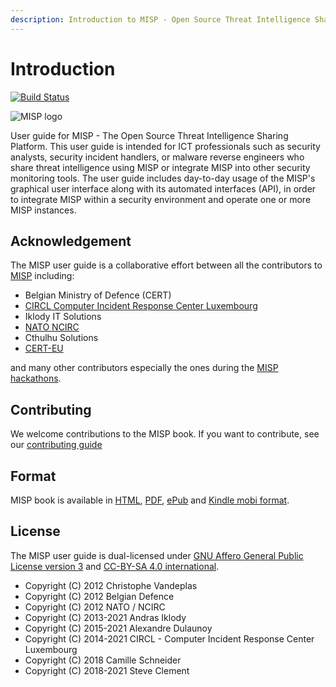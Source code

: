 ```yaml
---
description: Introduction to MISP - Open Source Threat Intelligence Sharing Platform
---
```


# Introduction

[![Build Status](https://travis-ci.org/MISP/misp-book.svg?branch=master)](https://travis-ci.org/MISP/misp-book)

![MISP logo](https://raw.githubusercontent.com/MISP/MISP/2.4/INSTALL/logos/misp-logo.png)

User guide for MISP - The Open Source Threat Intelligence Sharing Platform. This user guide is intended for ICT professionals such as security analysts, security incident handlers, or malware reverse engineers who share threat intelligence using MISP or integrate MISP into other security monitoring tools. The user guide includes day-to-day usage of the MISP's graphical user interface along with its automated interfaces \(API\), in order to integrate MISP within a security environment and operate one or more MISP instances.

## Acknowledgement

The MISP user guide is a collaborative effort between all the contributors to [MISP](https://www.github.com/MISP) including:

* Belgian Ministry of Defence \(CERT\)
* [CIRCL Computer Incident Response Center Luxembourg](https://www.circl.lu/)
* Iklody IT Solutions
* [NATO NCIRC](http://www.ncirc.nato.int/)
* Cthulhu Solutions
* [CERT-EU](https://cert.europa.eu)

and many other contributors especially the ones during the [MISP hackathons](https://github.com/MISP/MISP/wiki/Hackathon "MISP Hackathon Wiki").

## Contributing

We welcome contributions to the MISP book. If you want to contribute, see our [contributing guide](/CONTRIBUTING.md) 

<div class="pagebreak"></div>

## Format

MISP book is available in [HTML](https://www.circl.lu/doc/misp/), [PDF](https://www.circl.lu/doc/misp/book.pdf), [ePub](https://www.circl.lu/doc/misp/book.epub) and [Kindle mobi format](https://www.circl.lu/doc/misp/book.mobi).

## License

The MISP user guide is dual-licensed under [GNU Affero General Public License version 3](http://www.gnu.org/licenses/agpl-3.0.html) and [CC-BY-SA 4.0 international](https://creativecommons.org/licenses/by-sa/4.0/).

* Copyright \(C\) 2012 Christophe Vandeplas
* Copyright \(C\) 2012 Belgian Defence
* Copyright \(C\) 2012 NATO / NCIRC
* Copyright \(C\) 2013-2021 Andras Iklody
* Copyright \(C\) 2015-2021 Alexandre Dulaunoy
* Copyright \(C\) 2014-2021 CIRCL - Computer Incident Response Center Luxembourg
* Copyright \(C\) 2018 Camille Schneider
* Copyright \(C\) 2018-2021 Steve Clement

